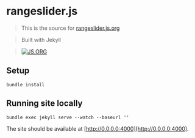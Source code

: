 # rangeslider.js

> This is the source for [rangeslider.js.org](http://rangeslider.js.org)

> Built with Jekyll

> [![JS.ORG](https://img.shields.io/badge/js.org-rangeslider-ffb400.svg?style=flat-square)](http://js.org)

## Setup
    bundle install

## Running site locally
    bundle exec jekyll serve --watch --baseurl ''

The site should be available at [http://0.0.0.0:4000](http://0.0.0.0:4000).

